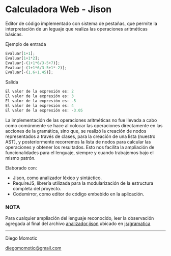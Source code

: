 # Calculadora Web - Jison

Editor de código implementado con sistema de pestañas, que permite la interpretación de un leguaje que realiza las operaciones aritméticas básicas.

Ejemplo de entrada

```javascript
Evaluar[1+1];
Evaluar[1+1*2];
Evaluar[-(1+1*6/3-5+7)];
Evaluar[-(1+1*6/3-5+1*-2)];
Evaluar[-(1.6+1.45)];
```

Salida

```javascript
El valor de la expresión es: 2
El valor de la expresión es: 3
El valor de la expresión es: -5
El valor de la expresión es: 4
El valor de la expresión es: -3.05
```

La implementación de las operaciones aritméticas no fue llevada a cabo como comúnmente se hace al colocar las operaciones directamente en las acciones de la gramática, sino que, se realizó la creación de nodos representados a través de clases, para la creación de una lista (nuestro AST), y posteriormente recorremos la lista de nodos para calcular las operaciones y obtener los resultados. Esto nos facilita la ampliación de funcionalidades para el lenguaje, siempre y cuando trabajemos bajo el mismo patrón.



Elaborado con:

- Jison, como analizador léxico y sintáctico.
- RequireJS, librería utilizada para la modularización de la estructura completa del proyecto.
- Codemirror, como editor de código embebido en la aplicación.

### **NOTA**

Para cualquier ampliación del lenguaje reconocido, leer la observación agregada al final del archivo  [analizador.jison](js\gramatica\analizador.jison) ubicado en  [js/gramatica](js\gramatica) 

------

Diego Momotic

diegomomotic@gmail.com









